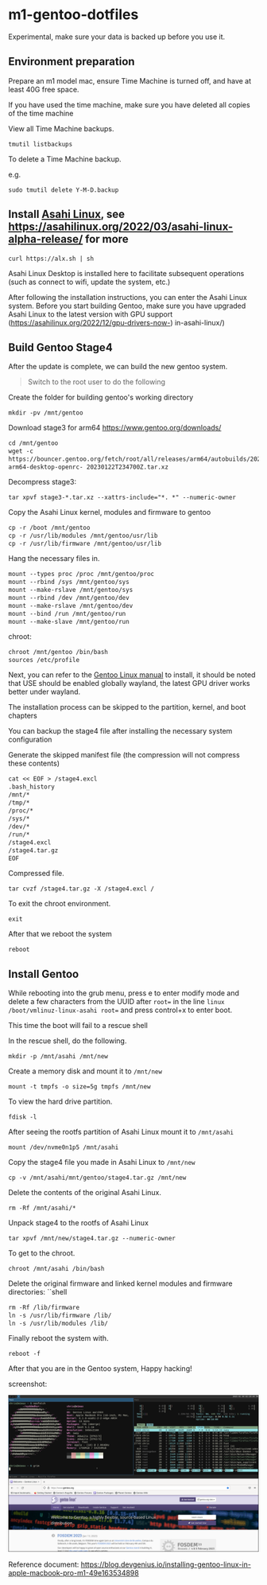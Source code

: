 # m1-gentoo-dotfiles


Experimental, make sure your data is backed up before you use it.



## Environment preparation

Prepare an m1 model mac, ensure Time Machine is turned off, and have at least 40G free space.

If you have used the time machine, make sure you have deleted all copies of the time machine

View all Time Machine backups.

```shell
tmutil listbackups
```

To delete a Time Machine backup.

e.g.

```shell
sudo tmutil delete Y-M-D.backup
```


## Install [Asahi Linux](https://asahilinux.org/), see https://asahilinux.org/2022/03/asahi-linux-alpha-release/ for more


```shell
curl https://alx.sh | sh
```

Asahi Linux Desktop is installed here to facilitate subsequent operations (such as connect to wifi, update the system, etc.)


After following the installation instructions, you can enter the Asahi Linux system. Before you start building Gentoo, make sure you have upgraded Asahi Linux to the latest version with GPU support (https://asahilinux.org/2022/12/gpu-drivers-now-) in-asahi-linux/)


## Build Gentoo Stage4 

After the update is complete, we can build the new gentoo system.

> Switch to the root user to do the following


Create the folder for building gentoo's working directory
```shell
mkdir -pv /mnt/gentoo
```

Download stage3 for arm64 https://www.gentoo.org/downloads/
```shell
cd /mnt/gentoo
wget -c https://bouncer.gentoo.org/fetch/root/all/releases/arm64/autobuilds/20230122T234700Z/stage3-arm64-desktop-openrc- 20230122T234700Z.tar.xz
```

Decompress stage3:
```shell
tar xpvf stage3-*.tar.xz --xattrs-include="*. *" --numeric-owner
```

Copy the Asahi Linux kernel, modules and firmware to gentoo

```shell
cp -r /boot /mnt/gentoo
cp -r /usr/lib/modules /mnt/gentoo/usr/lib
cp -r /usr/lib/firmware /mnt/gentoo/usr/lib
```

Hang the necessary files in.

```shell
mount --types proc /proc /mnt/gentoo/proc
mount --rbind /sys /mnt/gentoo/sys
mount --make-rslave /mnt/gentoo/sys
mount --rbind /dev /mnt/gentoo/dev
mount --make-rslave /mnt/gentoo/dev
mount --bind /run /mnt/gentoo/run
mount --make-slave /mnt/gentoo/run
```
chroot:

```shell
chroot /mnt/gentoo /bin/bash
sources /etc/profile
```

Next, you can refer to the [Gentoo Linux manual](https://wiki.gentoo.org/wiki/Handbook:AMD64) to install, it should be noted that USE should be enabled globally wayland, the latest GPU driver works better under wayland.

The installation process can be skipped to the partition, kernel, and boot chapters

You can backup the stage4 file after installing the necessary system configuration

Generate the skipped manifest file (the compression will not compress these contents)
```shell
cat << EOF > /stage4.excl
.bash_history
/mnt/*
/tmp/*
/proc/*
/sys/*
/dev/*
/run/*
/stage4.excl
/stage4.tar.gz
EOF
```
Compressed file.
```shell
tar cvzf /stage4.tar.gz -X /stage4.excl /
```

To exit the chroot environment.
```shell
exit
```

After that we reboot the system

```shell
reboot
```

## Install Gentoo

While rebooting into the grub menu, press e to enter modify mode and delete a few characters from the UUID after `root=` in the line `linux /boot/vmlinuz-linux-asahi root=` and press control+x to enter boot.

This time the boot will fail to a rescue shell

In the rescue shell, do the following.


```shell
mkdir -p /mnt/asahi /mnt/new
```

Create a memory disk and mount it to `/mnt/new`

```shell
mount -t tmpfs -o size=5g tmpfs /mnt/new
```

To view the hard drive partition.

```shell
fdisk -l
```

After seeing the rootfs partition of Asahi Linux mount it to `/mnt/asahi`

```shell
mount /dev/nvme0n1p5 /mnt/asahi
```
Copy the stage4 file you made in Asahi Linux to `/mnt/new`

```shell
cp -v /mnt/asahi/mnt/gentoo/stage4.tar.gz /mnt/new
```

Delete the contents of the original Asahi Linux.

```shell
rm -Rf /mnt/asahi/*
```

Unpack stage4 to the rootfs of Asahi Linux

```shell
tar xpvf /mnt/new/stage4.tar.gz --numeric-owner
```

To get to the chroot.
```shell
chroot /mnt/asahi /bin/bash
```

Delete the original firmware and linked kernel modules and firmware directories: ``shell
```shell
rm -Rf /lib/firmware
ln -s /usr/lib/firmware /lib/
ln -s /usr/lib/modules /lib/
```

Finally reboot the system with.

```shell
reboot -f
```

After that you are in the Gentoo system, Happy hacking!

screenshot:

![](./assest/gentoo-sway.png)


Reference document: https://blog.devgenius.io/installing-gentoo-linux-in-apple-macbook-pro-m1-49e163534898
